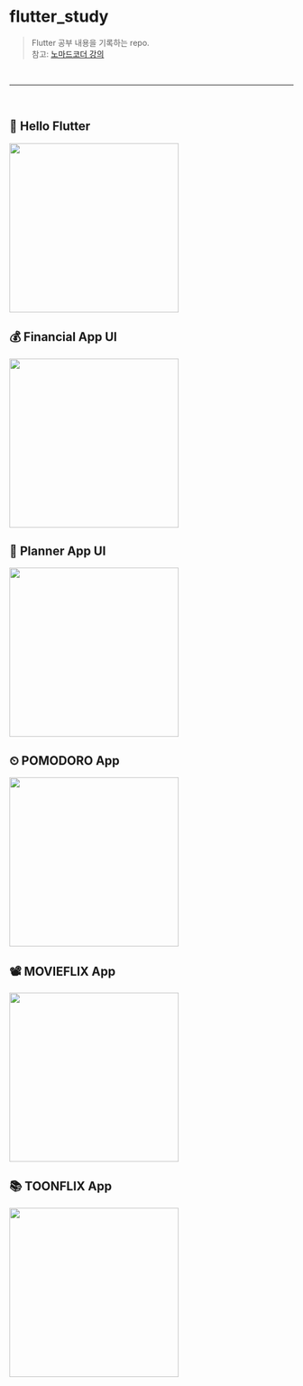 
# flutter_study
> Flutter 공부 내용을 기록하는 repo. <br>
> 참고: [노마드코더 강의](https://nomadcoders.co/flutter-for-beginners) <br>

<br>

---

<br>

## 👋 Hello Flutter
<img width=300, src = "https://github.com/qndls42/flutter_study/assets/14909063/a7067781-f4fe-47d7-915f-cb76dfaf9e98"/>

## 💰 Financial App UI
<img width=300, src = "https://github.com/qndls42/flutter_study/assets/14909063/afe6238a-7532-41db-81ce-4fc50034c042"/>

## 📆 Planner App UI
<img width=300, src="https://github.com/qndls42/flutter_study/assets/14909063/aba0985f-9e1f-4311-9a9d-0d580f51cb91"/>

## ⏲ POMODORO App
<img width=300, src="https://github.com/qndls42/flutter_study/assets/14909063/e3e6da12-dadb-47bf-9ba4-55f3992a15a0"/>

## 📽 MOVIEFLIX App
<img width=300, src="https://github.com/qndls42/flutter_study/blob/develop/resources/MOVIEFLIX.gif?raw=true"/>

## 📚 TOONFLIX App
<img width=300, src="https://github.com/qndls42/flutter_study/blob/develop/resources/TOONFLIX.gif?raw=true"/>